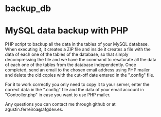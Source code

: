 # backup_db
<h1>MySQL data backup with PHP</h1>
<p>PHP script to backup all the data in the tables of your MySQL database. When executing it, it creates a ZIP file and inside it creates a file with the data of each one of the tables of the database, so that simply decompressing the file and we have the command to resaturate all the data of each one of the tables from the database independently. Once completed, send an email to the chosen email address using PHP mailer and delete the old copies with the cut-off date entered in the ".config" file.</p>
<p>For it to work correctly you only need to copy it to your server, enter the correct data in the ".config" file and the data of your email account in "Controller.php" in case you want to use PHP mailer.</p>
<p>Any questions you can contact me through github or at agustin.ferreiroa@afgdev.es.</p>
